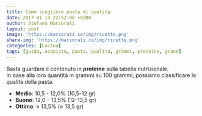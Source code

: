 ```yaml
---
title: Come scegliere pasta di qualità
date: 2017-01-14 22:52:00 +0200
author: Stefano Marzorati
layout: post
image: 'https://marzorati.co/img/ricette.png'
share-img: 'https://marzorati.co/img/ricette.png'
categories: [Cucina]
tags: [guida, acquisto, pasta, qualità, grammi, proteine, grano]
---
```

Basta guardare il contenuto in **proteine** sulla tabella nutrizionale.   
In base alla loro quantità in grammi su 100 grammi, possiamo classificare la qualità della pasta.   

* **Medio**: 10,5 - 12,0% (10,5-12 gr)
* **Buono**: 12,0 - 13,5% (12-13,5 gr)
* **Ottimo**: ≥ 13,5% (≥ 13,5 gr)
